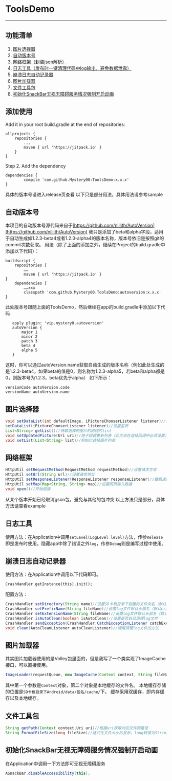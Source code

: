 # ToolsDemo

------------

## 功能清单
1. [图片选择器](#图片选择器 "图片选择器")
2. [自动版本号](#自动版本号 "自动版本号")
3. [网络框架（封装json解析）](#网络框架 "网络框架（封装json解析）")
4. [日志工具（发布时一键清理代码中log输出，避免数据泄露）](#日志工具 "日志工具（发布时一键清理代码中log输出，避免数据泄露）")
5. [崩溃日志自动记录器](#崩溃日志自动记录器 "崩溃日志自动记录器")
6. [图片加载器](#图片加载器 "图片加载器")
7. [文件工具包](#文件工具包 "文件工具包")
8. [初始化SnackBar无视无障碍服务情况强制开启动画](#初始化SnackBar无视无障碍服务情况强制开启动画 "初始化SnackBar无视无障碍服务情况强制开启动画")

## 添加使用
Add it in your root build.gradle at the end of repositories:

	allprojects {
		repositories {
			...
			maven { url 'https://jitpack.io' }
		}
	}
Step 2. Add the dependency

	dependencies {
	        compile 'com.github.Mystery00:ToolsDemo:x.x.x'
	}
具体的版本号请进入release页查看
以下只是部分用法，具体用法请参考sample
## 自动版本号
本项目的自动版本号源代码来自于[https://github.com/nillith/AutoVersion](https://github.com/nillith/AutoVersion)
我只是添加了beta和alpha字段，适用于自动生成如1.2.3-beta4或者1.2.3-alpha4的版本名称，版本号依旧是按照git的commit次数获取。
用法（除了上面的添加之外，继续在Project的build.gradle中添加以下代码）：

    buildscript {
        repositories {
            ……
            maven { url 'https://jitpack.io' }
    }
        dependencies {
            ……xxx
            classpath 'com.github.Mystery00.ToolsDemo:autoversion:x.x.x'
    }
此处版本号跟随上面的ToolsDemo，然后继续在app的build.gradle中添加以下代码
    
       apply plugin: 'vip.mystery0.autoversion'
       autoVersion {
           major 1
           minor 2
           patch 3
           beta 4
           alpha 5
       }
这时，你可以通过autoVersion.name获取自动生成的版本名称（例如此处生成的是1.2.3-beta4，如果beta的值是0，则名称为1.2.3-alpha5，若beta和alpha都是0，则版本号为1.2.3，beta优先于alpha）
如下所示：

    versionCode autoVersion.code
    versionName autoVersion.name
## 图片选择器
```java
void setDataList(int defaultImage, iPictureChooserListener listener)//设置监听并初始化图片选择按钮资源
setDataList(iPictureChooserListener listener)//设置监听
List<String> getList()//获取选择的图片的路径的list
void setUpdatedPicture(Uri uri)//用于回调更新列表（此方法在选择回调中必须设置）
void setList(List<String> list)//初始化选择图片列表
```
## 网络框架
```java
HttpUtil setRequestMethod(RequestMethod requestMethod)//设置请求方式
HttpUtil setUrl(String url)//设置请求地址
HttpUtil setResponseListener(ResponseListener responseListener)//数据返回监听
HttpUtil setMap(Map<String, String> map)//设置网页输入数据
void open()//开始链接
```
从某个版本开始已经取消gson包，避免与其他的包冲突
以上方法只是部分，具体方法请查看example
## 日志工具
使用方法：在Application中调用`setLevel(LogLevel level)`方法，传参`Release`即是发布时使用，隐藏app中除了错误之外`log`，传参`Debug`则是编写过程中使用。
## 崩溃日志自动记录器
使用方法：在Application中调用以下代码即可。

    CrashHandler.getInstance(this).init();
配置方法：
```java
CrashHandler setDirectory(String name)//设置SD卡根目录下创建的文件夹名（默认log）
CrashHandler setPrefixName(String fileName)//设置log文件默认头部名（默认crash）
CrashHandler setExtensionName(String fileName)//设置log文件默认头部名（默认txt，不需要加点）
CrashHandler isAutoClean(boolean isAutoClean)//设置是否自动清理log文件
CrashHandler sendException(CrashHandler.CatchExceptionListener catchExceptionListener)//导出异常之后的回调，可在此处进行上传log文件的操作
void clean(AutoCleanListener autoCleanListener)//调用清理log文件的方法
```
## 图片加载器
其实图片加载器使用的是Volley包里面的，但是我写了一个类实现了ImageCache接口，可以直接使用。
```java
ImageLoader(requestQueue, new ImageCache(Context context, String fileName));
```
其中第一个参数是`Context`对象，第二个对象是本地缓存的文件名。
本地缓存存储的位置是`SD卡根目录下Android/data/包名/cache/`下。
缓存采用双缓存，即内存缓存以及本地缓存。

## 文件工具包
```java
String getPath(Context context,Uri uri)//根据uri获取对应文件的路径
String FormatFileSize(long fileSize)//格式化文件大小的显示，long转换为String，默认采用两位小数
```
## 初始化SnackBar无视无障碍服务情况强制开启动画
在Application中调用一下方法即可无视无障碍服务
```java
ASnackBar.disableAccessibility(this);
```